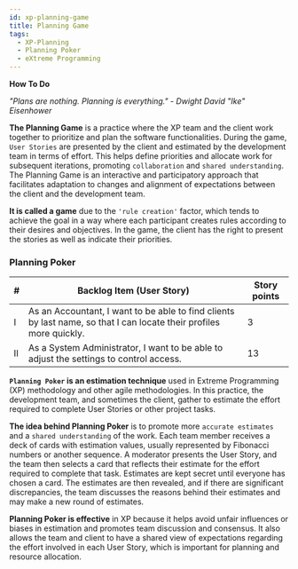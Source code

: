 ```yaml
---
id: xp-planning-game
title: Planning Game
tags:
  - XP-Planning
  - Planning Poker
  - eXtreme Programming
---
```


**How To Do**

*"Plans are nothing. Planning is everything." - Dwight David "Ike" Eisenhower*

**The Planning Game** is a practice where the XP team and the client work together to prioritize and plan the software functionalities. During the game, `User Stories` are presented by the client and estimated by the development team in terms of effort. This helps define priorities and allocate work for subsequent iterations, promoting `collaboration` and `shared understanding`. The Planning Game is an interactive and participatory approach that facilitates adaptation to changes and alignment of expectations between the client and the development team.

**It is called a game** due to the `'rule creation'` factor, which tends to achieve the goal in a way where each participant creates rules according to their desires and objectives. In the game, the client has the right to present the stories as well as indicate their priorities.

### Planning Poker

| # | Backlog Item (User Story) | Story points |
| ------ | ------ | ------ |
| I | As an Accountant, I want to be able to find clients by last name, so that I can locate their profiles more quickly. | 3 |
| II | As a System Administrator, I want to be able to adjust the settings to control access. | 13 | 

**`Planning Poker` is an estimation technique** used in Extreme Programming (XP) methodology and other agile methodologies. In this practice, the development team, and sometimes the client, gather to estimate the effort required to complete User Stories or other project tasks.

**The idea behind Planning Poker** is to promote more `accurate estimates` and a `shared understanding` of the work. Each team member receives a deck of cards with estimation values, usually represented by Fibonacci numbers or another sequence. A moderator presents the User Story, and the team then selects a card that reflects their estimate for the effort required to complete that task. Estimates are kept secret until everyone has chosen a card. The estimates are then revealed, and if there are significant discrepancies, the team discusses the reasons behind their estimates and may make a new round of estimates.

**Planning Poker is effective** in XP because it helps avoid unfair influences or biases in estimation and promotes team discussion and consensus. It also allows the team and client to have a shared view of expectations regarding the effort involved in each User Story, which is important for planning and resource allocation.
